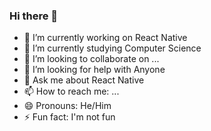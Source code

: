 ### Hi there 👋

- 🔭 I’m currently working on React Native
- 🌱 I’m currently studying Computer Science
- 👯 I’m looking to collaborate on ...
- 🤔 I’m looking for help with Anyone
- 💬 Ask me about React Native
- 📫 How to reach me: ...
- 😄 Pronouns: He/Him
- ⚡ Fun fact: I'm not fun
